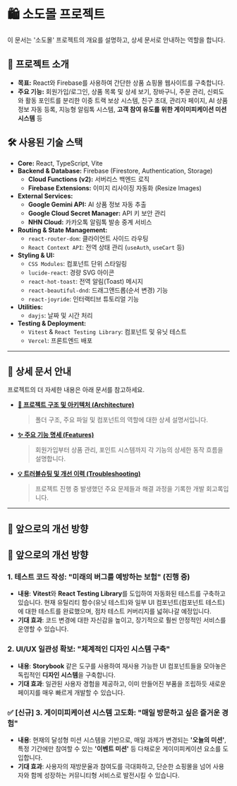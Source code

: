 # 🛍️ 소도몰 프로젝트

이 문서는 '소도몰' 프로젝트의 개요를 설명하고, 상세 문서로 안내하는 역할을 합니다.

## 🚀 프로젝트 소개

-   **목표:** React와 Firebase를 사용하여 간단한 상품 쇼핑몰 웹사이트를 구축합니다.
-   **주요 기능:** 회원가입/로그인, 상품 목록 및 상세 보기, 장바구니, 주문 관리, 신뢰도와 활동 포인트를 분리한 이중 트랙 보상 시스템, 친구 초대, 관리자 페이지, AI 상품 정보 자동 등록, 지능형 알림톡 시스템, **고객 참여 유도를 위한 게이미피케이션 미션 시스템** 등

## 🛠️ 사용된 기술 스택

-   **Core:** React, TypeScript, Vite
-   **Backend & Database:** Firebase (Firestore, Authentication, Storage)
    -   **Cloud Functions (v2):** 서버리스 백엔드 로직
    -   **Firebase Extensions:** 이미지 리사이징 자동화 (Resize Images)
-   **External Services:**
    -   **Google Gemini API:** AI 상품 정보 자동 추출
    -   **Google Cloud Secret Manager:** API 키 보안 관리
    -   **NHN Cloud:** 카카오톡 알림톡 발송 중계 서비스
-   **Routing & State Management:**
    -   `react-router-dom`: 클라이언트 사이드 라우팅
    -   `React Context API`: 전역 상태 관리 (`useAuth`, `useCart` 등)
-   **Styling & UI:**
    -   `CSS Modules`: 컴포넌트 단위 스타일링
    -   `lucide-react`: 경량 SVG 아이콘
    -   `react-hot-toast`: 전역 알림(Toast) 메시지
    -   `react-beautiful-dnd`: 드래그앤드롭(순서 변경) 기능
    -   `react-joyride`: 인터랙티브 튜토리얼 기능
-   **Utilities:**
    -   `dayjs`: 날짜 및 시간 처리
-   **Testing & Deployment:**
    -   `Vitest` & `React Testing Library`: 컴포넌트 및 유닛 테스트
    -   `Vercel`: 프론트엔드 배포

---

## 📄 상세 문서 안내

프로젝트의 더 자세한 내용은 아래 문서를 참고하세요.

-   **[📂 프로젝트 구조 및 아키텍처 (Architecture)](./ARCHITECTURE.md)**
    > 폴더 구조, 주요 파일 및 컴포넌트의 역할에 대한 상세 설명서입니다.

-   **[✨ 주요 기능 명세 (Features)](./FEATURES.md)**
    > 회원가입부터 상품 관리, 포인트 시스템까지 각 기능의 상세한 동작 흐름을 설명합니다.

-   **[💡 트러블슈팅 및 개선 이력 (Troubleshooting)](./TROUBLESHOOTING.md)**
    > 프로젝트 진행 중 발생했던 주요 문제들과 해결 과정을 기록한 개발 회고록입니다.

---

## 🚀 앞으로의 개선 방향

## 🚀 앞으로의 개선 방향

### 1. 테스트 코드 작성: "미래의 버그를 예방하는 보험" (진행 중)
-   **내용**: **Vitest**와 **React Testing Library**를 도입하여 자동화된 테스트를 구축하고 있습니다. 현재 유틸리티 함수(유닛 테스트)와 일부 UI 컴포넌트(컴포넌트 테스트)에 대한 테스트를 완료했으며, 점차 테스트 커버리지를 넓혀나갈 예정입니다.
-   **기대 효과**: 코드 변경에 대한 자신감을 높이고, 장기적으로 훨씬 안정적인 서비스를 운영할 수 있습니다.

### 2. UI/UX 일관성 확보: "체계적인 디자인 시스템 구축"
-   **내용**: **Storybook** 같은 도구를 사용하여 재사용 가능한 UI 컴포넌트들을 모아놓은 독립적인 **디자인 시스템**을 구축합니다.
-   **기대 효과**: 일관된 사용자 경험을 제공하고, 이미 만들어진 부품을 조립하듯 새로운 페이지를 매우 빠르게 개발할 수 있습니다.

### ✅ [신규] 3. 게이미피케이션 시스템 고도화: "매일 방문하고 싶은 즐거운 경험"
-   **내용**: 현재의 달성형 미션 시스템을 기반으로, 매일 과제가 변경되는 **'오늘의 미션'**, 특정 기간에만 참여할 수 있는 **'이벤트 미션'** 등 다채로운 게이미피케이션 요소를 도입합니다.
-   **기대 효과**: 사용자의 재방문율과 참여도를 극대화하고, 단순한 쇼핑몰을 넘어 사용자와 함께 성장하는 커뮤니티형 서비스로 발전시킬 수 있습니다.